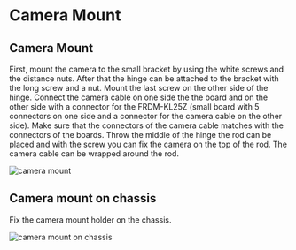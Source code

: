 # Camera Mount

## Camera Mount

First, mount the camera to the small bracket by using the white screws and the distance nuts. After that the hinge can be attached to the bracket with the long screw and a nut. Mount the last screw on the other side of the hinge. Connect the camera cable on one side the the board and on the other side with a connector for the FRDM-KL25Z (small board with 5 connectors on one side and a connector for the camera cable on the other side). Make sure that the connectors of the camera cable matches with the connectors of the  boards. Throw the middle of the hinge the rod can be placed and with the screw you can fix the camera on the top of the rod. The camera cable can be wrapped around the rod.

![camera mount](../../../../.gitbook/assets/img\_1909.jpeg)

## Camera mount on chassis

Fix the camera mount holder on the chassis.

![camera mount on chassis](../../../../.gitbook/assets/img\_1931.jpeg)
